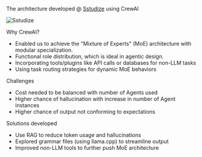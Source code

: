 The architecture developed @ [Sstudize](https://play.google.com/store/apps/details?id=com.InnovAppWorks.Sstudize&amp%3Bhl=en_IN) using CrewAI

![Sstudize](https://github.com/user-attachments/assets/97157356-3efa-4e39-9c8a-bb1c9595fd8d)

Why CrewAI?
- Enabled us to achieve the "Mixture of Experts" (MoE) architecture with modular specialization.
- Functional role distribution, which is ideal in agentic design.
- Incorporating tools/plugins like API calls or databases for non-LLM tasks
- Using task routing strategies for dynamic MoE behaviors

Challenges
- Cost needed to be balanced with number of Agents used
- Higher chance of hallucination with increase in number of Agent instances
- Higher chance of output not conforming to expectations

Solutions developed
- Use RAG to reduce token usage and hallucinations
- Explored grammar files (using llama.cpp) to streamline output
- Improved non-LLM tools to further push MoE architecture
